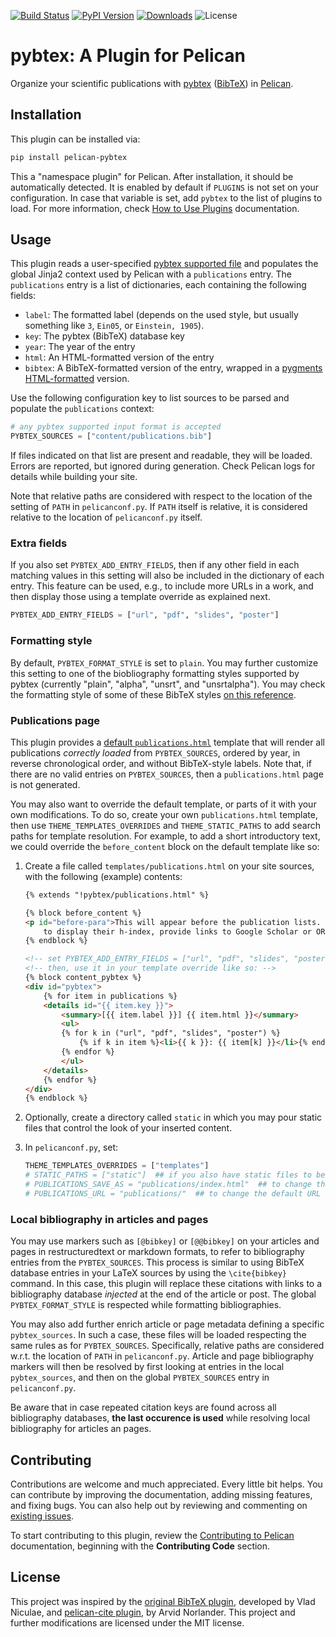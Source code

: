 <!--
SPDX-FileCopyrightText: Copyright © 2024 André Anjos <andre.dos.anjos@gmail.com>
SPDX-License-Identifier: MIT
-->

[![Build Status](https://img.shields.io/github/actions/workflow/status/anjos/pelican-pybtex/main.yml?branch=main)](https://github.com/anjos/pelican-pybtex/actions)
[![PyPI Version](https://img.shields.io/pypi/v/pelican-pybtex)](https://pypi.org/project/pelican-pybtex/)
[![Downloads](https://img.shields.io/pypi/dm/pelican-pybtex)](https://pypi.org/project/pelican-pybtex/)
![License](https://img.shields.io/pypi/l/pelican-pybtex?color=blue)

# pybtex: A Plugin for Pelican

Organize your scientific publications with [pybtex](https://pybtex.org)
([BibTeX](https://www.bibtex.com/g/bibtex-format/)) in [Pelican](https://getpelican.com).

## Installation

This plugin can be installed via:

```sh
pip install pelican-pybtex
````

This a "namespace plugin" for Pelican.  After installation, it should be automatically
detected.  It is enabled by default if `PLUGINS` is not set on your configuration.  In
case that variable is set, add `pybtex` to the list of plugins to load. For more
information, check [How to Use
Plugins](https://docs.getpelican.com/en/latest/plugins.html#how-to-use-plugins)
documentation.

## Usage

This plugin reads a user-specified [pybtex supported
file](https://docs.pybtex.org/formats.html#bibliography-formats) and populates the
global Jinja2 context used by Pelican with a `publications` entry.  The `publications`
entry is a list of dictionaries, each containing the following fields:

* `label`: The formatted label (depends on the used style, but usually something like
`3`, `Ein05`, or `Einstein, 1905`).
* `key`: The pybtex (BibTeX) database key
* `year`: The year of the entry
* `html`: An HTML-formatted version of the entry
* `bibtex`: A BibTeX-formatted version of the entry, wrapped in a [pygments
HTML-formatted](https://pygments.org/docs/quickstart/) version.

Use the following configuration key to list sources to be parsed and populate the
`publications` context:

```python
# any pybtex supported input format is accepted
PYBTEX_SOURCES = ["content/publications.bib"]
```

If files indicated on that list are present and readable, they will be loaded. Errors are
reported, but ignored during generation.  Check Pelican logs for details while building
your site.

Note that relative paths are considered with respect to the location of the setting of
`PATH` in `pelicanconf.py`.  If `PATH` itself is relative, it is considered relative to
the location of `pelicanconf.py` itself.

### Extra fields

If you also set `PYBTEX_ADD_ENTRY_FIELDS`, then if any other field in each matching
values in this setting will also be included in the dictionary of each entry. This
feature can be used, e.g., to include more URLs in a work, and then display those using
a template override as explained next.

```python
PYBTEX_ADD_ENTRY_FIELDS = ["url", "pdf", "slides", "poster"]
```

### Formatting style

By default, `PYBTEX_FORMAT_STYLE` is set to `plain`.  You may further customize this
setting to one of the biobliography formatting styles supported by pybtex (currently
"plain", "alpha", "unsrt", and "unsrtalpha").  You may check the formatting style of
some of these BibTeX styles [on this
reference](https://www.overleaf.com/learn/latex/Bibtex_bibliography_styles).

### Publications page

This plugin provides a [default
`publications.html`](src/pelican/plugins/pybtex/templates/publications.html) template
that will render all publications *correctly loaded* from `PYBTEX_SOURCES`, ordered by
year, in reverse chronological order, and without BibTeX-style labels. Note that, if
there are no valid entries on `PYBTEX_SOURCES`, then a `publications.html` page is not
generated.

You may also want to override the default template, or parts of it with your own
modifications. To do so, create your own `publications.html` template, then use
`THEME_TEMPLATES_OVERRIDES` and `THEME_STATIC_PATHS` to add search paths for template
resolution.  For example, to add a short introductory text, we could override the
`before_content` block on the default template like so:

1. Create a file called `templates/publications.html` on your site sources, with the
   following (example) contents:

   ```html
   {% extends "!pybtex/publications.html" %}

   {% block before_content %}
   <p id="before-para">This will appear before the publication lists. One could use this
       to display their h-index, provide links to Google Scholar or ORCid.</p>
   {% endblock %}

   <!-- set PYBTEX_ADD_ENTRY_FIELDS = ["url", "pdf", "slides", "poster"] -->
   <!-- then, use it in your template override like so: -->
   {% block content_pybtex %}
   <div id="pybtex">
       {% for item in publications %}
       <details id="{{ item.key }}">
           <summary>[{{ item.label }}] {{ item.html }}</summary>
           <ul>
           {% for k in ("url", "pdf", "slides", "poster") %}
               {% if k in item %}<li>{{ k }}: {{ item[k] }}</li>{% endif %}
           {% endfor %}
           </ul>
       </details>
       {% endfor %}
   </div>
   {% endblock %}
   ```

2. Optionally, create a directory called `static` in which you may pour static files
   that control the look of your inserted content.
3. In `pelicanconf.py`, set:

   ```python
   THEME_TEMPLATES_OVERRIDES = ["templates"]
   # STATIC_PATHS = ["static"]  ## if you also have static files to be copied
   # PUBLICATIONS_SAVE_AS = "publications/index.html"  ## to change the default output file
   # PUBLICATIONS_URL = "publications/"  ## to change the default URL for publications
   ```

### Local bibliography in articles and pages

You may use markers such as `[@bibkey]` or `[@@bibkey]` on your articles and pages in
restructuredtext or markdown formats, to refer to bibliography entries from the
`PYBTEX_SOURCES`.  This process is similar to using BibTeX database entries in your
LaTeX sources by using the `\cite{bibkey}` command. In this case, this plugin will
replace these citations with links to a bibliography database *injected* at the end of
the article or post. The global `PYBTEX_FORMAT_STYLE` is respected while formatting
bibliographies.

You may also add further enrich article or page metadata defining a specific
`pybtex_sources`.  In such a case, these files will be loaded respecting the same rules
as for `PYBTEX_SOURCES`. Specifically, relative paths are considered w.r.t. the location
of `PATH` in `pelicanconf.py`. Article and page bibliography markers will then be
resolved by first looking at entries in the local `pybtex_sources`, and then on the
global `PYBTEX_SOURCES` entry in `pelicanconf.py`.

Be aware that in case repeated citation keys are found across all bibliography
databases, **the last occurence is used** while resolving local bibliography for
articles an pages.

## Contributing

Contributions are welcome and much appreciated. Every little bit helps. You can
contribute by improving the documentation, adding missing features, and fixing bugs. You
can also help out by reviewing and commenting on [existing
issues](https://github.com/anjos/pelican-pybtex/issues).

To start contributing to this plugin, review the [Contributing to
Pelican](https://docs.getpelican.com/en/latest/contribute.html) documentation, beginning
with the **Contributing Code** section.

## License

This project was inspired by the [original BibTeX
plugin](https://github.com/vene/pelican-bibtex), developed by Vlad Niculae, and
[pelican-cite plugin](https://github.com/VorpalBlade/pelican-cite), by Arvid Norlander.
This project and further modifications are licensed under the MIT license.
